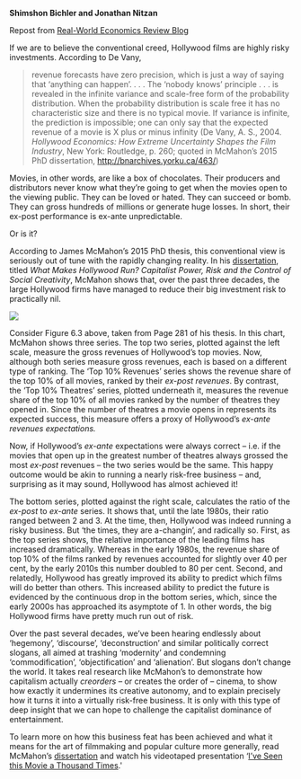 <b>Shimshon Bichler and Jonathan Nitzan</b>


Repost from <a href="https://rwer.wordpress.com/2015/11/19/is-hollywood-running-out-of-risk/">Real-World Economics Review Blog</a>


If we are to believe the conventional creed, Hollywood films are highly risky investments. According to De Vany,

<blockquote>
revenue forecasts have zero precision, which is just a way of saying that ‘anything can happen’. . . . The ‘nobody knows’ principle . . . is revealed in the infinite variance and scale-free form of the probability distribution. When the probability distribution is scale free it has no characteristic size and there is no typical movie. If variance is infinite, the prediction is impossible; one can only say that the expected revenue of a movie is X plus or minus infinity (De Vany, A. S., 2004. <em>Hollywood Economics: How Extreme Uncertainty Shapes the Film Industry</em>, New York: Routledge, p. 260; quoted in McMahon’s 2015 PhD dissertation, <a href="http://bnarchives.yorku.ca/463/">http://bnarchives.yorku.ca/463/</a>)
</blockquote>

<p>Movies, in other words, are like a box of chocolates. Their producers and distributors never know what they’re going to get when the movies open to the viewing public. They can be loved or hated. They can succeed or bomb. They can gross hundreds of millions or generate huge losses. In short, their ex-post performance is ex-ante unpredictable.

Or is it?

According to James McMahon’s 2015 PhD thesis, this conventional view is seriously out of tune with the rapidly changing reality. In his <a href="http://bnarchives.yorku.ca/463/">dissertation</a>, titled <em>What Makes Hollywood Run? Capitalist Power, Risk and the Control of Social Creativity</em>, McMahon shows that, over the past three decades, the large Hollywood firms have managed to reduce their big investment risk to practically nil.

<img src="https://capitalaspower.com/wp-content/uploads/2021/09/mcmahon_62.png" />

Consider Figure 6.3 above, taken from Page 281 of his thesis. In this chart, McMahon shows three series. The top two series, plotted against the left scale, measure the gross revenues of Hollywood’s top movies. Now, although both series measure gross revenues, each is based on a different type of ranking. The ‘Top 10% Revenues’ series shows the revenue share of the top 10% of all movies, ranked by their <em>ex-post revenues</em>. By contrast, the ‘Top 10% Theatres’ series, plotted underneath it, measures the revenue share of the top 10% of all movies ranked by the number of theatres they opened in. Since the number of theatres a movie opens in represents its expected success, this measure offers a proxy of Hollywood’s <em>ex-ante revenues expectations.</em>

Now, if Hollywood’s <em>ex-ante </em>expectations were always correct – i.e. if the movies that open up in the greatest number of theatres always grossed the most <em>ex-post</em> revenues – the two series would be the same. This happy outcome would be akin to running a nearly risk-free business – and, surprising as it may sound, Hollywood has almost achieved it!

The bottom series, plotted against the right scale, calculates the ratio of the <em>ex-post</em> to <em>ex-ante </em>series. It shows that, until the late 1980s, their ratio ranged between 2 and 3. At the time, then, Hollywood was indeed running a risky business. But ‘the times, they are a-changin’, and radically so. First, as the top series shows, the relative importance of the leading films has increased dramatically. Whereas in the early 1980s, the revenue share of top 10% of the films ranked by revenues accounted for slightly over 40 per cent, by the early 2010s this number doubled to 80 per cent. Second, and relatedly, Hollywood has greatly improved its ability to predict which films will do better than others. This increased ability to predict the future is evidenced by the continuous drop in the bottom series, which, since the early 2000s has approached its asymptote of 1. In other words, the big Hollywood firms have pretty much run out of risk.

Over the past several decades, we’ve been hearing endlessly about ‘hegemony’, ‘discourse’, ‘deconstruction’ and similar politically correct slogans, all aimed at trashing ‘modernity’ and condemning ‘commodification’, ‘objectification’ and ‘alienation’. But slogans don’t change the world. It takes real research like McMahon’s to demonstrate how capitalism actually <em>creorders</em> – or creates the order of – cinema, to show how exactly it undermines its creative autonomy, and to explain precisely how it turns it into a virtually risk-free business. It is only with this type of deep insight that we can hope to challenge the capitalist dominance of entertainment.

To learn more on how this business feat has been achieved and what it means for the art of filmmaking and popular culture more generally, read McMahon’s <a href="http://bnarchives.yorku.ca/463/">dissertation</a> and watch his videotaped presentation ‘<a href="https://www.youtube.com/watch?v=96JdHwtnFPI">I’ve Seen this Movie a Thousand Times</a>.'

